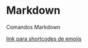 # Markdown
 Comandos Markdown

 [link para shortcodes de emojis](https://github.com/ikatyang/emoji-cheat-sheet.git)
